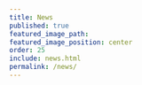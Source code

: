 ```yaml
---
title: News
published: true
featured_image_path:
featured_image_position: center
order: 25
include: news.html
permalink: /news/
---
```



